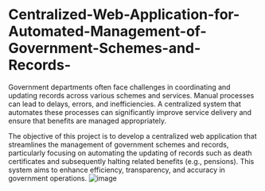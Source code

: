 # Centralized-Web-Application-for-Automated-Management-of-Government-Schemes-and-Records-
Government departments often face challenges in coordinating and updating records across various schemes and services. Manual processes can lead to delays, errors, and inefficiencies. A centralized system that automates these processes can significantly improve service delivery and ensure that benefits are managed appropriately.

The objective of this project is to develop a centralized web application that streamlines the management of government schemes and records, particularly focusing on automating the updating of records such as death certificates and subsequently halting related benefits (e.g., pensions). This system aims to enhance efficiency, transparency, and accuracy in government operations.
![image](https://github.com/Prasannadakoju/Centralized-Web-Application-for-Automated-Management-of-Government-Schemes-and-Records-/assets/141206720/11583fd6-4abf-4d3e-abb2-8dba3c4a5fb5)
